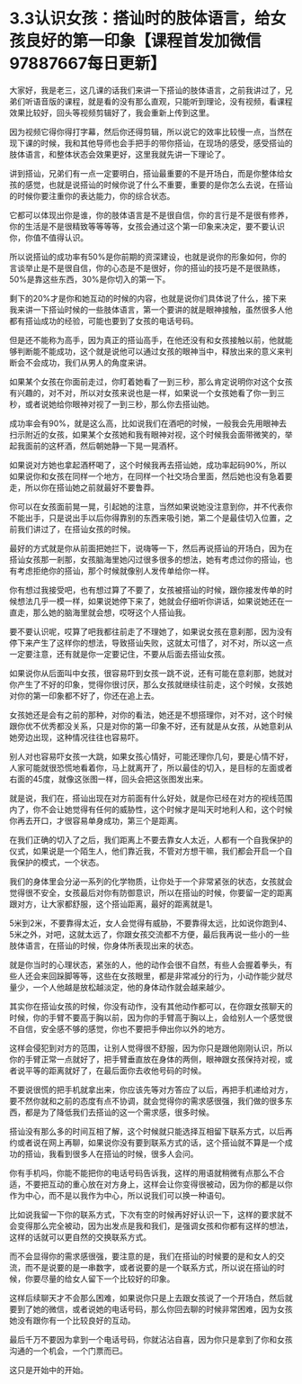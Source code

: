 # 3.3认识女孩：搭讪时的肢体语言，给女孩良好的第一印象【课程首发加微信97887667每日更新】

大家好，我是老三，这几课的话我们来讲一下搭讪的肢体语言，之前我讲过了，兄弟们听语音版的课程，就是看的没有那么直观，只能听到理论，没有视频，看课程效果比较好，回头等视频剪辑好了，我会重新上传到这里。

因为视频它得你得打字幕，然后你还得剪辑，所以说它的效率比较慢一点，当然在现下课的时候，我和其他导师也会手把手的带你搭讪，在现场的感受，感受搭讪的肢体语言，和整体状态会效果更好，这里我就先讲一下理论了。

讲到搭讪，兄弟们有一点一定要明白，搭讪最重要的不是开场白，而是你整体给女孩的感觉，也就是说搭讪的时候你说了什么不重要，重要的是你怎么去说，在搭讪的时候你要注重你的表达能力，你的综合状态。

它都可以体现出你是谁，你的肢体语言是不是很自信，你的言行是不是很有修养，你的生活是不是很精致等等等等，女孩会通过这个第一印象来决定，要不要认识你，你值不值得认识。

所以说搭讪的成功率有50%是你前期的资深建设，也就是说你的形象如何，你的言谈举止是不是很自信，你的心态是不是很好，你的搭讪的技巧是不是很熟练，50%是靠这些东西，30%是你切入的第一下。

剩下的20%才是你和她互动的时候的内容，也就是说你们具体说了什么，接下来我来讲一下搭讪时候的一些肢体语言，第一个要讲的就是眼神接触，虽然很多人他都有搭讪成功的经验，可能也要到了女孩的电话号码。

但是还不能称为高手，因为真正的搭讪高手，在他还没有和女孩接触以前，他就能够判断能不能成功，这个就是说他可以通过女孩的眼神当中，释放出来的意义来判断会不会成功，我们从男人的角度来讲。

如果某个女孩在你面前走过，你盯着她看了一到三秒，那么肯定说明你对这个女孩有兴趣的，对不对，所以对女孩来说也是一样，如果说一个女孩她看了你一到三秒，或者说她给你眼神对视了一到三秒，那么你去搭讪她。

成功率会有90%，就是这么高，比如说我们在酒吧的时候，一般我会先用眼神去扫示附近的女孩，如果某个女孩她和我有眼神对视，这个时候我会面带微笑的，举起我面前的这杯酒，然后朝她静一下晃一晃酒杯。

如果说对方她也拿起酒杯喝了，这个时候我再去搭讪她，成功率起码90%，所以如果说你和女孩在同样一个地方，在同样一个社交场合里面，然后她也没有急着要走，所以你在搭讪她之前就最好不要鲁莽。

你可以在女孩面前晃一晃，引起她的注意，当然如果说她没注意到你，并不代表你不能出手，只是说出手以后你得靠别的东西来吸引她，第二个是最佳切入位置，之前我们讲过了，在搭讪女孩的时候。

最好的方式就是你从前面把她拦下，说嗨等一下，然后再说搭讪的开场白，因为在搭讪女孩那一剎那，女孩脑海里她闪过很多很多的想法，她有考虑过你的搭讪，也有考虑拒绝你的搭讪，那个时候就像别人发传单给你一样。

你有想过我接受吧，也有想过算了不要了，女孩被搭讪的时候，跟你接发传单的时候想法几乎一模一样，如果说她停下来了，她就会仔细听你讲话，如果说她还在一直走，那么她的脑海里就会想，哎呀这个人搭讪我。

要不要认识呢，哎算了吧我都往前走了不理她了，如果说女孩在意刹那，因为没有停下来产生了这样你的想法，导致搭讪失败，这就太可惜了，对不对，所以这一点一定要注意，还有就是你一定要记住，不要从后面去搭讪女孩。

如果说你从后面叫中女孩，很容易吓到女孩一跳不说，还有可能在意刹那，她就对你产生了不好的印象，觉得你很讨厌，那么女孩就继续往前走，这个时候，女孩她对你的第一印象都不好了，你还在追上去。

女孩她还是会有之前的那种，对你的看法，她还是不想搭理你，对不对，这个时候跟你优不优秀都没关系，只是对你的第一印象不好，还有就是从女孩，从她意刹从她旁边出现，这种情况往往也容易吓。

别人对也容易吓女孩一大跳，如果女孩心情好，可能还理你几句，要是心情不好，人家可能就很恐慌地看着你，马上就离开了，所以最佳的切入，是目标的左面或者右面的45度，就像这张图一样，回头会把这张图发出来。

就是说，我们在，搭讪出现在对方前面有什么好处，就是你已经在对方的视线范围内了，你不会让她觉得有任何的威胁性，这个时候才是叫天时地利人和，这个时候你再去开口，才很容易单身成功，第三个是距离。

在我们正确的切入了之后，我们距离上不要去靠女人太近，人都有一个自我保护的仪式，如果说是一个陌生人，他们靠近我，不管对方想干嘛，我们都会开启一个自我保护的模式，一个状态。

我们的身体里会分泌一系列的化学物质，让你处于一个非常紧张的状态，女孩就会觉得很不安全，女孩最后对你有防御意识，所以在搭讪的时候，你要留一定的距离跟对方，让大家都舒服，这个搭讪距离，最好的距离就是1。

5米到2米，不要靠得太近，女人会觉得有威胁，不要靠得太远，比如说你跑到4、5米之外，对吧，这就太远了，你跟女孩交流都不方便，最后我再说一些小的一些肢体语言，在搭讪的时候，你身体所表现出来的状态。

就是你当时的心理状态，紧张的人，他的动作会很不自然，有些人会握着拳头，有些人还会来回跺脚等等，这些在女孩眼里，都是非常减分的行为，小动作能少就尽量少，一个人他越是放松越淡定，他的身体动作就会越来越少。

其实你在搭讪女孩的时候，你没有动作，没有其他动作都可以，在你跟女孩聊天的时候，你的手臂不要高于胸以前，因为你的手臂高于胸以上，会给别人一个感觉很不自信，安全感不够的感觉，你也不要把手伸出你以外的地方。

这样会侵犯到对方的范围，让别人觉得很不舒服，因为你只是跟他刚刚认识，所以你的手臂正常一点就好了，把手臂垂直放在身体的两侧，眼神跟女孩保持对视，或者说平等的距离就好了，在最后面你去收他号码的时候。

不要说很慌的把手机就拿出来，你应该先等对方答应了以后，再把手机递给对方，要不然你就和之前的态度有点不协调，就会觉得你的需求感很强，我们做的很多东西，都是为了降低我们去搭讪的这一个需求感，很多时候。

搭讪没有那么多的时间互相了解，这个时候就只能选择互相留下联系方式，以后再约或者说在网上再聊，如果说你没有要到联系方式的话，这个搭讪就不算是一个成功的搭讪，我看到很多人在搭讪的时候，很多人会问。

你有手机吗，你能不能把你的电话号码告诉我，这样的用语就稍微有点那么不合适，不要把互动的重心放在对方身上，这样会让你变得很被动，因为你的都是以你作为中心，而不是以我作为中心，所以说我们可以换一种语句。

比如说我留一下你的联系方式，下次有空的时候再好好认识一下，这样的要求就不会变得那么完全被动，因为出发点是我和我们，是强调女孩和你都有这样的想法，这样的话就可以更自然的交换联系方式。

而不会显得你的需求感很强，要注意的是，我们在搭讪的时候要的是和女人的交流，而不是说要的是一串数字，或者说要的是一个联系方式，所以说在搭讪的时候，你要尽量的给女人留下一个比较好的印象。

这样后续聊天才不会那么困难，如果说你只是上去跟女孩说了一个开场白，然后就要到了她的微信，或者说她的电话号码，那么你回去聊的时候非常困难，因为女孩她没有跟你有一个比较良好的互动。

最后千万不要因为拿到一个电话号码，你就沾沾自喜，因为你只是拿到了你和女孩沟通的一个机会，一个门票而已。

这只是开始中的开始。
